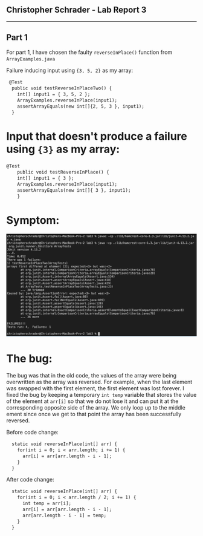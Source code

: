 ## Christopher Schrader - Lab Report 3
---

## Part 1
For part 1, I have chosen the faulty `reverseInPlace()` function from `ArrayExamples.java`

Failure inducing input using `{3, 5, 2}` as my array:

```
 @Test
  public void testReverseInPlaceTwo() {
    int[] input1 = { 3, 5, 2 };
    ArrayExamples.reverseInPlace(input1);
    assertArrayEquals(new int[]{2, 5, 3 }, input1);
  }
```

# Input that doesn't produce a failure using `{3}` as my array:

```
@Test 
	public void testReverseInPlace() {
    int[] input1 = { 3 };
    ArrayExamples.reverseInPlace(input1);
    assertArrayEquals(new int[]{ 3 }, input1);
	}
```

# Symptom:
![Symptom output](labreport_1.png)

# The bug:
The bug was that in the old code, the values of the array were being overwritten as the array was reversed. For example, when the last element was swapped with the first element, the first element was lost forever. I fixed the bug by keeping a temporary `int temp` variable that stores the value of the element at `arr[i]` so that we do not lose it and can put it at the corresponding opposite side of the array. We only loop up to the middle ement since once we get to that point the array has been successfully reversed.

Before code change:
```
  static void reverseInPlace(int[] arr) {
    for(int i = 0; i < arr.length; i += 1) {
      arr[i] = arr[arr.length - i - 1];
    }
  }
```

After code change:
```
  static void reverseInPlace(int[] arr) {
    for(int i = 0; i < arr.length / 2; i += 1) {
      int temp = arr[i];
      arr[i] = arr[arr.length - i - 1];
      arr[arr.length - i - 1] = temp;
    }
  }
```



